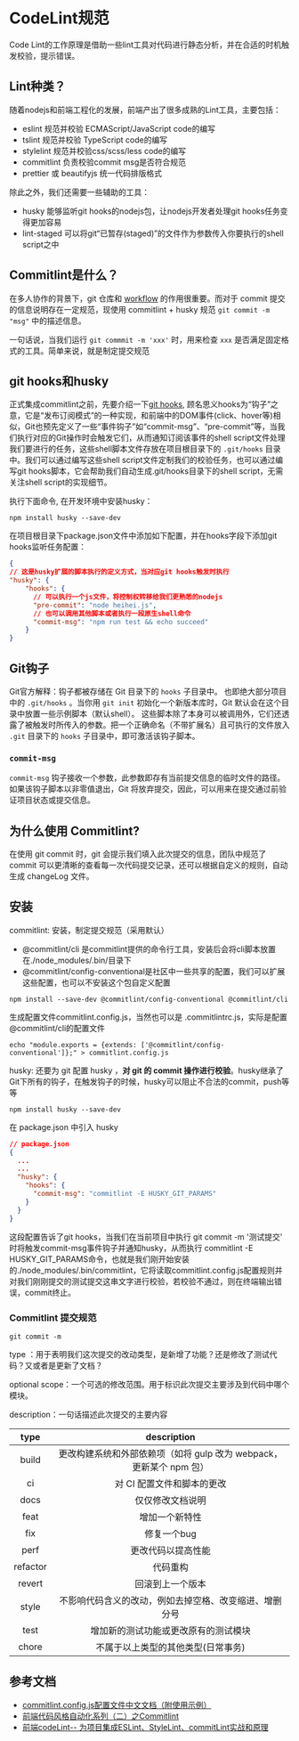 # CodeLint规范

Code Lint的工作原理是借助一些lint工具对代码进行静态分析，并在合适的时机触发校验，提示错误。

## Lint种类？

随着nodejs和前端工程化的发展，前端产出了很多成熟的Lint工具，主要包括：

* eslint 规范并校验 ECMAScript/JavaScript code的编写
* tslint 规范并校验 TypeScript code的编写
* stylelint 规范并校验css/scss/less code的编写
* commitlint 负责校验commit msg是否符合规范
* prettier 或 beautifyjs 统一代码排版格式

除此之外，我们还需要一些辅助的工具：

* husky 能够监听git hooks的nodejs包，让nodejs开发者处理git hooks任务变得更加容易
* lint-staged 可以将git“已暂存(staged)”的文件作为参数传入你要执行的shell script之中

## Commitlint是什么？

在多人协作的背景下，git 仓库和 [workflow](https://so.csdn.net/so/search?q=workflow&spm=1001.2101.3001.7020) 的作用很重要。而对于 commit 提交的信息说明存在一定规范，现使用 commitlint + husky 规范 `git commit -m "msg"` 中的描述信息。

一句话说，当我们运行 `git commmit -m 'xxx'` 时，用来检查 `xxx` 是否满足固定格式的工具。简单来说，就是制定提交规范

## git hooks和husky

正式集成commitlint之前，先要介绍一下[git hooks](https://git-scm.com/book/zh/v2/%E8%87%AA%E5%AE%9A%E4%B9%89-Git-Git-%E9%92%A9%E5%AD%90), 顾名思义hooks为“钩子”之意，它是“发布订阅模式”的一种实现，和前端中的DOM事件(click、hover等)相似，Git也预先定义了一些“事件钩子”如“commit-msg”、“pre-commit”等，当我们执行对应的Git操作时会触发它们，从而通知订阅该事件的shell script文件处理我们要进行的任务，这些shell脚本文件存放在项目根目录下的 `.git/hooks` 目录中。我们可以通过编写这些shell script文件定制我们的校验任务，也可以通过编写git hooks脚本，它会帮助我们自动生成.git/hooks目录下的shell script，无需关注shell script的实现细节。

执行下面命令, 在开发环境中安装husky：

```shell
npm install husky --save-dev
```

在项目根目录下package.json文件中添加如下配置，并在hooks字段下添加git hooks监听任务配置：

```json
{
// 这是husky扩展的脚本执行的定义方式，当对应git hooks触发时执行
"husky": {
    "hooks": {
      // 可以执行一个js文件，将控制权转移给我们更熟悉的nodejs
      "pre-commit": "node heihei.js", 
      // 也可以调用其他脚本或者执行一段原生shell命令
      "commit-msg": "npm run test && echo succeed" 
    }
}
```

## Git钩子

Git官方解释：钩子都被存储在 Git 目录下的 `hooks` 子目录中。 也即绝大部分项目中的 `.git/hooks` 。当你用 `git init` 初始化一个新版本库时，Git 默认会在这个目录中放置一些示例脚本（默认shell）。 这些脚本除了本身可以被调用外，它们还透露了被触发时所传入的参数。把一个正确命名（不带扩展名）且可执行的文件放入 `.git` 目录下的 `hooks` 子目录中，即可激活该钩子脚本。

### `commit-msg`

`commit-msg` 钩子接收一个参数，此参数即存有当前提交信息的临时文件的路径。 如果该钩子脚本以非零值退出，Git 将放弃提交，因此，可以用来在提交通过前验证项目状态或提交信息。

## 为什么使用 Commitlint?

在使用 git commit 时，git 会提示我们填入此次提交的信息，团队中规范了 commit 可以更清晰的查看每一次代码提交记录，还可以根据自定义的规则，自动生成 changeLog 文件。

## 安装

commitlint: 安装，制定提交规范（采用默认）

* @commitlint/cli 是commitlint提供的命令行工具，安装后会将cli脚本放置在./node_modules/.bin/目录下
* @commitlint/config-conventional是社区中一些共享的配置，我们可以扩展这些配置，也可以不安装这个包自定义配置

```shell
npm install --save-dev @commitlint/config-conventional @commitlint/cli
```

生成配置文件commitlint.config.js，当然也可以是 .commitlintrc.js，实际是配置@commitlint/cli的配置文件

```shell
echo "module.exports = {extends: ['@commitlint/config-conventional']};" > commitlint.config.js
```

husky: 还要为 git 配置 husky ，**对 git 的 commit 操作进行校验**。husky继承了Git下所有的钩子，在触发钩子的时候，husky可以阻止不合法的commit，push等等

```shell
npm install husky --save-dev
```

在 package.json 中引入 husky

```json
// package.json
{
  ...
  ...
  "husky": {
    "hooks": {
      "commit-msg": "commitlint -E HUSKY_GIT_PARAMS"
    }
  }
}
```

这段配置告诉了git hooks，当我们在当前项目中执行 git commit -m '测试提交' 时将触发commit-msg事件钩子并通知husky，从而执行 commitlint -E HUSKY_GIT_PARAMS命令，也就是我们刚开始安装的./node_modules/.bin/commitlint，它将读取commitlint.config.js配置规则并对我们刚刚提交的测试提交这串文字进行校验，若校验不通过，则在终端输出错误，commit终止。

### Commitlint 提交规范

`git commit -m `

type ：用于表明我们这次提交的改动类型，是新增了功能？还是修改了测试代码？又或者是更新了文档？

optional scope：一个可选的修改范围。用于标识此次提交主要涉及到代码中哪个模块。

description：一句话描述此次提交的主要内容

|   type   |                             description                             |
| :------: | :-----------------------------------------------------------------: |
|  build  | 更改构建系统和外部依赖项（如将 gulp 改为 webpack，更新某个 npm 包） |
|    ci    |                     对 CI 配置文件和脚本的更改                     |
|   docs   |                          仅仅修改文档说明                          |
|   feat   |                           增加一个新特性                           |
|   fix   |                             修复一个bug                             |
|   perf   |                         更改代码以提高性能                         |
| refactor |                              代码重构                              |
|  revert  |                          回滚到上一个版本                          |
|  style  |       不影响代码含义的改动，例如去掉空格、改变缩进、增删分号       |
|   test   |                增加新的测试功能或更改原有的测试模块                |
|  chore  |                 不属于以上类型的其他类型(日常事务)                 |

## 参考文档

* [commitlint.config.js配置文件中文文档（附使用示例）](https://blog.csdn.net/qq_21197033/article/details/128609033)
* [前端代码风格自动化系列（二）之Commitlint](https://demongao.com/2020/11/%E5%89%8D%E7%AB%AF%E4%BB%A3%E7%A0%81%E9%A3%8E%E6%A0%BC%E8%87%AA%E5%8A%A8%E5%8C%96%E7%B3%BB%E5%88%97%E4%BA%8C%E4%B9%8Bcommitlint)
* [前端codeLint-- 为项目集成ESLint、StyleLint、commitLint实战和原理](https://zhuanlan.zhihu.com/p/100427908)
